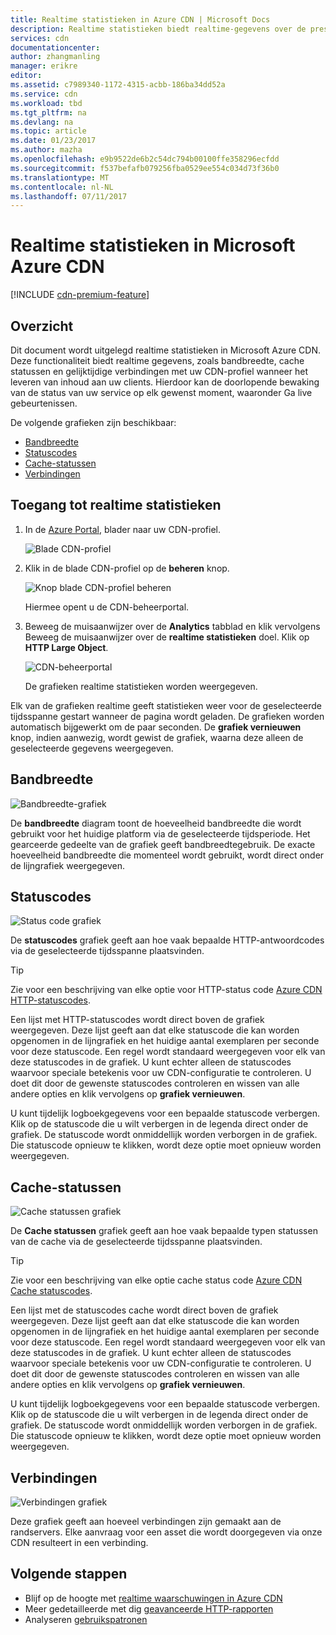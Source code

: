```yaml
---
title: Realtime statistieken in Azure CDN | Microsoft Docs
description: Realtime statistieken biedt realtime-gegevens over de prestaties van Azure CDN wanneer het leveren van inhoud aan uw clients.
services: cdn
documentationcenter: 
author: zhangmanling
manager: erikre
editor: 
ms.assetid: c7989340-1172-4315-acbb-186ba34dd52a
ms.service: cdn
ms.workload: tbd
ms.tgt_pltfrm: na
ms.devlang: na
ms.topic: article
ms.date: 01/23/2017
ms.author: mazha
ms.openlocfilehash: e9b9522de6b2c54dc794b00100ffe358296ecfdd
ms.sourcegitcommit: f537befafb079256fba0529ee554c034d73f36b0
ms.translationtype: MT
ms.contentlocale: nl-NL
ms.lasthandoff: 07/11/2017
---
```

# <a name="real-time-stats-in-microsoft-azure-cdn"></a>Realtime statistieken in Microsoft Azure CDN
[!INCLUDE [cdn-premium-feature](../../includes/cdn-premium-feature.md)]

## <a name="overview"></a>Overzicht
Dit document wordt uitgelegd realtime statistieken in Microsoft Azure CDN.  Deze functionaliteit biedt realtime gegevens, zoals bandbreedte, cache statussen en gelijktijdige verbindingen met uw CDN-profiel wanneer het leveren van inhoud aan uw clients. Hierdoor kan de doorlopende bewaking van de status van uw service op elk gewenst moment, waaronder Ga live gebeurtenissen.

De volgende grafieken zijn beschikbaar:

* [Bandbreedte](#bandwidth)
* [Statuscodes](#status-codes)
* [Cache-statussen](#cache-statuses)
* [Verbindingen](#connections)

## <a name="accessing-real-time-stats"></a>Toegang tot realtime statistieken
1. In de [Azure Portal](https://portal.azure.com), blader naar uw CDN-profiel.
   
    ![Blade CDN-profiel](./media/cdn-real-time-stats/cdn-profile-blade.png)
2. Klik in de blade CDN-profiel op de **beheren** knop.
   
    ![Knop blade CDN-profiel beheren](./media/cdn-real-time-stats/cdn-manage-btn.png)
   
    Hiermee opent u de CDN-beheerportal.
3. Beweeg de muisaanwijzer over de **Analytics** tabblad en klik vervolgens Beweeg de muisaanwijzer over de **realtime statistieken** doel.  Klik op **HTTP Large Object**.
   
    ![CDN-beheerportal](./media/cdn-real-time-stats/cdn-premium-portal.png)
   
    De grafieken realtime statistieken worden weergegeven.

Elk van de grafieken realtime geeft statistieken weer voor de geselecteerde tijdsspanne gestart wanneer de pagina wordt geladen.  De grafieken worden automatisch bijgewerkt om de paar seconden.  De **grafiek vernieuwen** knop, indien aanwezig, wordt gewist de grafiek, waarna deze alleen de geselecteerde gegevens weergegeven.

## <a name="bandwidth"></a>Bandbreedte
![Bandbreedte-grafiek](./media/cdn-real-time-stats/cdn-bandwidth.png)

De **bandbreedte** diagram toont de hoeveelheid bandbreedte die wordt gebruikt voor het huidige platform via de geselecteerde tijdsperiode. Het gearceerde gedeelte van de grafiek geeft bandbreedtegebruik. De exacte hoeveelheid bandbreedte die momenteel wordt gebruikt, wordt direct onder de lijngrafiek weergegeven.

## <a name="status-codes"></a>Statuscodes
![Status code grafiek](./media/cdn-real-time-stats/cdn-status-codes.png)

De **statuscodes** grafiek geeft aan hoe vaak bepaalde HTTP-antwoordcodes via de geselecteerde tijdsspanne plaatsvinden.

> [!TIP]
> Zie voor een beschrijving van elke optie voor HTTP-status code [Azure CDN HTTP-statuscodes](https://msdn.microsoft.com/library/mt759238.aspx).
> 
> 

Een lijst met HTTP-statuscodes wordt direct boven de grafiek weergegeven. Deze lijst geeft aan dat elke statuscode die kan worden opgenomen in de lijngrafiek en het huidige aantal exemplaren per seconde voor deze statuscode. Een regel wordt standaard weergegeven voor elk van deze statuscodes in de grafiek. U kunt echter alleen de statuscodes waarvoor speciale betekenis voor uw CDN-configuratie te controleren. U doet dit door de gewenste statuscodes controleren en wissen van alle andere opties en klik vervolgens op **grafiek vernieuwen**. 

U kunt tijdelijk logboekgegevens voor een bepaalde statuscode verbergen.  Klik op de statuscode die u wilt verbergen in de legenda direct onder de grafiek. De statuscode wordt onmiddellijk worden verborgen in de grafiek. Die statuscode opnieuw te klikken, wordt deze optie moet opnieuw worden weergegeven.

## <a name="cache-statuses"></a>Cache-statussen
![Cache statussen grafiek](./media/cdn-real-time-stats/cdn-cache-status.png)

De **Cache statussen** grafiek geeft aan hoe vaak bepaalde typen statussen van de cache via de geselecteerde tijdsspanne plaatsvinden. 

> [!TIP]
> Zie voor een beschrijving van elke optie cache status code [Azure CDN Cache statuscodes](https://msdn.microsoft.com/library/mt759237.aspx).
> 
> 

Een lijst met de statuscodes cache wordt direct boven de grafiek weergegeven. Deze lijst geeft aan dat elke statuscode die kan worden opgenomen in de lijngrafiek en het huidige aantal exemplaren per seconde voor deze statuscode. Een regel wordt standaard weergegeven voor elk van deze statuscodes in de grafiek. U kunt echter alleen de statuscodes waarvoor speciale betekenis voor uw CDN-configuratie te controleren. U doet dit door de gewenste statuscodes controleren en wissen van alle andere opties en klik vervolgens op **grafiek vernieuwen**. 

U kunt tijdelijk logboekgegevens voor een bepaalde statuscode verbergen.  Klik op de statuscode die u wilt verbergen in de legenda direct onder de grafiek. De statuscode wordt onmiddellijk worden verborgen in de grafiek. Die statuscode opnieuw te klikken, wordt deze optie moet opnieuw worden weergegeven.

## <a name="connections"></a>Verbindingen
![Verbindingen grafiek](./media/cdn-real-time-stats/cdn-connections.png)

Deze grafiek geeft aan hoeveel verbindingen zijn gemaakt aan de randservers. Elke aanvraag voor een asset die wordt doorgegeven via onze CDN resulteert in een verbinding.

## <a name="next-steps"></a>Volgende stappen
* Blijf op de hoogte met [realtime waarschuwingen in Azure CDN](cdn-real-time-alerts.md)
* Meer gedetailleerde met dig [geavanceerde HTTP-rapporten](cdn-advanced-http-reports.md)
* Analyseren [gebruikspatronen](cdn-analyze-usage-patterns.md)

